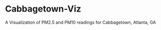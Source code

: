 Cabbagetown-Viz
===============

A Visualization of PM2.5 and PM10 readings for Cabbagetown, Atlanta, GA